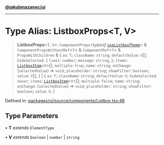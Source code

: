 [**@jakubmazanec/ui**](../README.md)

---

# Type Alias: ListboxProps\<T, V\>

> **ListboxProps**\<`T`, `V`\>: `ComponentProps`\<_typeof_
> [`useListboxTheme`](../functions/useListboxTheme.md)\> & `ComponentPropsWithoutRef`\<`T`\> &
> `ComponentRef`\<`T`\> & `PropsWithChildren` & \{ `as`: `T`; `className`: `string`; `defaultValue`:
> `V`[]; `hideSelected`: \{ `limit`: `number`; `message`: `string`; \}; `items`:
> [`ListboxItem`](ListboxItem.md)\<`V`\>[]; `multiple`: `true`; `name`: `string`; `onChange`:
> (`selectedValue`) => `void`; `placeholder`: `string`; `showFilter`: `boolean`; `value`: `V`[]; \}
> \| \{ `as`: `T`; `className`: `string`; `defaultValue`: `V`; `hideSelected`: `never`; `items`:
> [`ListboxItem`](ListboxItem.md)\<`V`\>[]; `multiple`: `false`; `name`: `string`; `onChange`:
> (`selectedValue`) => `void`; `placeholder`: `string`; `showFilter`: `boolean`; `value`: `V`; \}

Defined in:
[packages/ui/source/components/Listbox.tsx:46](https://github.com/jakubmazanec/tools/blob/4a8f82fa13ce52bb52e412e9ac98b543cce14fc2/packages/ui/source/components/Listbox.tsx#L46)

## Type Parameters

• **T** _extends_ `ElementType`

• **V** _extends_ `boolean` \| `number` \| `string`

